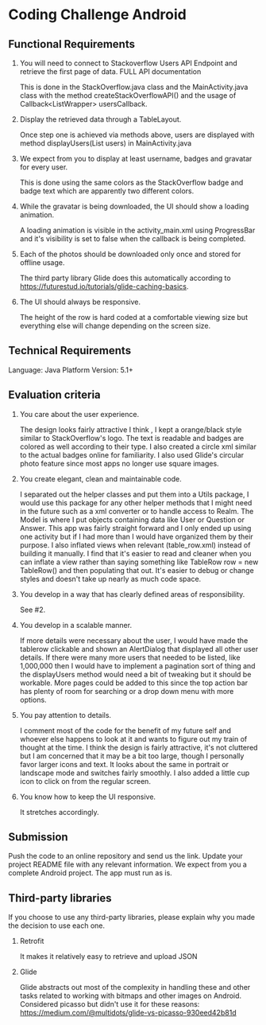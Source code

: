 # Coding Challenge Android

## Functional Requirements

1. You will need to connect to Stackoverflow Users API Endpoint and retrieve the first page of data. FULL API documentation
	
	This is done in the StackOverflow.java class and the MainActivity.java class with the method createStackOverflowAPI() and the usage of Callback<ListWrapper<User>> usersCallback.
2. Display the retrieved data through a TableLayout.
	
	Once step one is achieved via methods above, users are displayed with method displayUsers(List<User> users) in MainActivity.java
3. We expect from you to display at least username, badges and gravatar for every user.
	
	This is done using the same colors as the StackOverflow badge and badge text which are apparently two different colors.
4. While the gravatar is being downloaded, the UI should show a loading animation.
	
	A loading animation is visible in the activity_main.xml using ProgressBar and it's visibility is set to false when the callback is being completed.
5. Each of the photos should be downloaded only once and stored for offline usage.
	
	The third party library Glide does this automatically according to https://futurestud.io/tutorials/glide-caching-basics.
6. The UI should always be responsive.
	
	The height of the row is hard coded at a comfortable viewing size but everything else will change depending on the screen size.

## Technical Requirements

Language: Java
Platform Version: 5.1+

## Evaluation criteria

1. You care about the user experience.
	
	The design looks fairly attractive I think , I kept a orange/black style similar to StackOverflow's logo. The text is readable and badges are colored as well according to their type. I also created a circle xml similar to the actual badges online for familiarity. I also used Glide's circular photo feature since most apps no longer use square images.
2. You create elegant, clean and maintainable code.
	
	I separated out the helper classes and put them into a Utils package, I would use this package for any other helper methods that I might need in the future such as a xml converter or to handle access to Realm. The Model is where I put objects containing data like User or Question or Answer. This app was fairly straight forward and I only ended up using one activity but if I had more than I would have organized them by their purpose. I also inflated views when relevant (table_row.xml) instead of building it manually. I find that it's easier to read and cleaner when you can inflate a view rather than saying something like TableRow row = new TableRow() and then populating that out. It's easier to debug or change styles and doesn't take up nearly as much code space.
3. You develop in a way that has clearly defined areas of responsibility.
	
	See #2.
4. You develop in a scalable manner.
	
	If more details were necessary about the user, I would have made the tablerow clickable and shown an AlertDialog that displayed all other user details. If there were many more users that needed to be listed, like 1,000,000 then I would have to implement a pagination sort of thing and the displayUsers method would need a bit of tweaking but it should be workable. More pages could be added to this since the top action bar has plenty of room for searching or a drop down menu with more options.
5. You pay attention to details.
	
	I comment most of the code for the benefit of my future self and whoever else happens to look at it and wants to figure out my train of thought at the time. I think the design is fairly attractive, it's not cluttered but I am concerned that it may be a bit too large, though I personally favor larger icons and text. It looks about the same in portrait or landscape mode and switches fairly smoothly. I also added a little cup icon to click on from the regular screen.
6. You know how to keep the UI responsive.
	
	It stretches accordingly. 

## Submission

Push the code to an online repository and send us the link.
Update your project README file with any relevant information.
We expect from you a complete Android project.
The app must run as is.

## Third-party libraries

If you choose to use any third-party libraries, please explain why you made the decision to use each one.

1. Retrofit

    It makes it relatively easy to retrieve and upload JSON 

2. Glide
    
    Glide abstracts out most of the complexity in handling these and other tasks related to working with bitmaps and other images on Android. Considered picasso but didn't use it for these reasons: https://medium.com/@multidots/glide-vs-picasso-930eed42b81d

